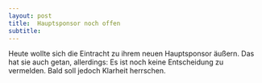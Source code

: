 ```yaml
---
layout: post
title:  Hauptsponsor noch offen
subtitle:  
---
```


Heute wollte sich die Eintracht zu ihrem neuen Hauptsponsor äußern. Das hat sie auch getan, allerdings: Es ist noch keine Entscheidung zu vermelden. Bald soll jedoch Klarheit herrschen.


